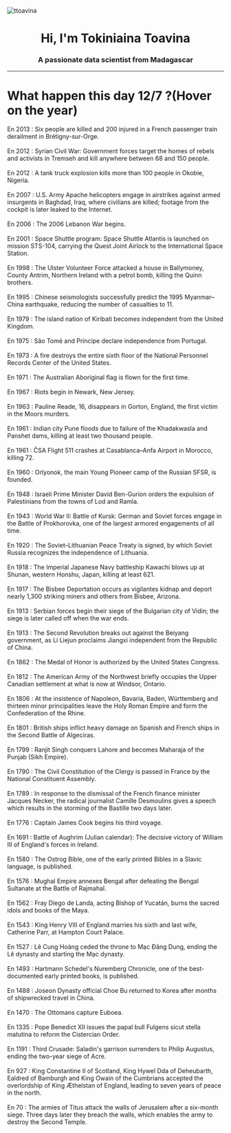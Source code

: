 
<p align="left"> <img src="https://komarev.com/ghpvc/?username=ttoavina&label=Profile%20views&color=0e75b6&style=flat" alt="ttoavina" /> </p>
<h1 align="center">Hi, I'm Tokiniaina Toavina</h1>
<h3 align="center">A passionate data scientist from Madagascar</h3>
    
<hr/>
<h1> What happen this day 12/7 ?(Hover on the year)</h1>

En 2013 : Six people are killed and 200 injured in a French passenger train derailment in Brétigny-sur-Orge.
<br/><br/>
En 2012 : Syrian Civil War: Government forces target the homes of rebels and activists in Tremseh and kill anywhere between 68 and 150 people.
<br/><br/>
En 2012 : A tank truck explosion kills more than 100 people in Okobie, Nigeria.
<br/><br/>
En 2007 : U.S. Army Apache helicopters engage in airstrikes against armed insurgents in Baghdad, Iraq, where civilians are killed; footage from the cockpit is later leaked to the Internet.
<br/><br/>
En 2006 : The 2006 Lebanon War begins.
<br/><br/>
En 2001 : Space Shuttle program: Space Shuttle Atlantis is launched on mission STS-104, carrying the Quest Joint Airlock to the International Space Station.
<br/><br/>
En 1998 : The Ulster Volunteer Force attacked a house in Ballymoney, County Antrim, Northern Ireland with a petrol bomb, killing the Quinn brothers.
<br/><br/>
En 1995 : Chinese seismologists successfully predict the 1995 Myanmar–China earthquake, reducing the number of casualties to 11.
<br/><br/>
En 1979 : The island nation of Kiribati becomes independent from the United Kingdom.
<br/><br/>
En 1975 : São Tomé and Príncipe declare independence from Portugal.
<br/><br/>
En 1973 : A fire destroys the entire sixth floor of the National Personnel Records Center of the United States.
<br/><br/>
En 1971 : The Australian Aboriginal flag is flown for the first time.
<br/><br/>
En 1967 : Riots begin in Newark, New Jersey.
<br/><br/>
En 1963 : Pauline Reade, 16, disappears in Gorton, England, the first victim in the Moors murders.
<br/><br/>
En 1961 : Indian city Pune floods due to failure of the Khadakwasla and Panshet dams, killing at least two thousand people.
<br/><br/>
En 1961 : ČSA Flight 511 crashes at Casablanca–Anfa Airport in Morocco, killing 72.
<br/><br/>
En 1960 : Orlyonok, the main Young Pioneer camp of the Russian SFSR, is founded.
<br/><br/>
En 1948 : Israeli Prime Minister David Ben-Gurion orders the expulsion of Palestinians from the towns of Lod and Ramla.
<br/><br/>
En 1943 : World War II: Battle of Kursk: German and Soviet forces engage in the Battle of Prokhorovka, one of the largest armored engagements of all time.
<br/><br/>
En 1920 : The Soviet–Lithuanian Peace Treaty is signed, by which Soviet Russia recognizes the independence of Lithuania.
<br/><br/>
En 1918 : The Imperial Japanese Navy battleship Kawachi blows up at Shunan, western Honshu, Japan, killing at least 621.
<br/><br/>
En 1917 : The Bisbee Deportation occurs as vigilantes kidnap and deport nearly 1,300 striking miners and others from Bisbee, Arizona.
<br/><br/>
En 1913 : Serbian forces begin their siege of the Bulgarian city of Vidin; the siege is later called off when the war ends.
<br/><br/>
En 1913 : The Second Revolution breaks out against the Beiyang government, as Li Liejun proclaims Jiangxi independent from the Republic of China.
<br/><br/>
En 1862 : The Medal of Honor is authorized by the United States Congress.
<br/><br/>
En 1812 : The American Army of the Northwest briefly occupies the Upper Canadian settlement at what is now at Windsor, Ontario.
<br/><br/>
En 1806 : At the insistence of Napoleon, Bavaria, Baden, Württemberg and thirteen minor principalities leave the Holy Roman Empire and form the Confederation of the Rhine.
<br/><br/>
En 1801 : British ships inflict heavy damage on Spanish and French ships in the Second Battle of Algeciras.
<br/><br/>
En 1799 : Ranjit Singh conquers Lahore and becomes Maharaja of the Punjab (Sikh Empire).
<br/><br/>
En 1790 : The Civil Constitution of the Clergy is passed in France by the National Constituent Assembly.
<br/><br/>
En 1789 : In response to the dismissal of the French finance minister Jacques Necker, the radical journalist Camille Desmoulins gives a speech which results in the storming of the Bastille two days later.
<br/><br/>
En 1776 : Captain James Cook begins his third voyage.
<br/><br/>
En 1691 : Battle of Aughrim (Julian calendar): The decisive victory of William III of England's forces in Ireland.
<br/><br/>
En 1580 : The Ostrog Bible, one of the early printed Bibles in a Slavic language, is published.
<br/><br/>
En 1576 : Mughal Empire annexes Bengal after defeating the Bengal Sultanate at the Battle of Rajmahal.
<br/><br/>
En 1562 : Fray Diego de Landa, acting Bishop of Yucatán, burns the sacred idols and books of the Maya.
<br/><br/>
En 1543 : King Henry VIII of England marries his sixth and last wife, Catherine Parr, at Hampton Court Palace.
<br/><br/>
En 1527 : Lê Cung Hoàng ceded the throne to Mạc Đăng Dung, ending the Lê dynasty and starting the Mạc dynasty.
<br/><br/>
En 1493 : Hartmann Schedel's Nuremberg Chronicle, one of the best-documented early printed books, is published.
<br/><br/>
En 1488 : Joseon Dynasty official Choe Bu returned to Korea after months of shipwrecked travel in China.
<br/><br/>
En 1470 : The Ottomans capture Euboea.
<br/><br/>
En 1335 : Pope Benedict XII issues the papal bull Fulgens sicut stella matutina to reform the Cistercian Order.
<br/><br/>
En 1191 : Third Crusade: Saladin's garrison surrenders to Philip Augustus, ending the two-year siege of Acre.
<br/><br/>
En 927 : King Constantine II of Scotland, King Hywel Dda of Deheubarth, Ealdred of Bamburgh and King Owain of the Cumbrians accepted the overlordship of King Æthelstan of England, leading to seven years of peace in the north.
<br/><br/>
En 70 : The armies of Titus attack the walls of Jerusalem after a six-month siege. Three days later they breach the walls, which enables the army to destroy the Second Temple.
<br/><br/>
